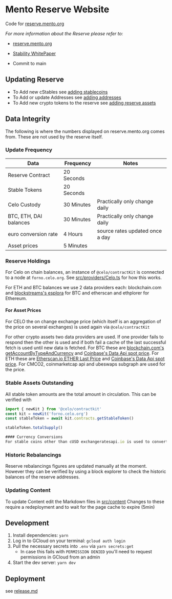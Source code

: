 # Mento Reserve Website

Code for [reserve.mento.org](https://reserve.mento.org)

_For more information about the Reserve please refer to:_

- [reserve.mento.org](https://reserve.mento.org)
- [Stability WhitePaper](https://celo.org/papers/stability)

- Commit to main

## Updating Reserve

- To Add new cStables see [adding stablecoins](/adding-stablecoins.md)
- To Add or update Addresses see [adding addresses](/adding-reserve-addresses.md)
- To Add new crypto tokens to the reserve see [adding reserve assets](adding-reserve-assets.md)

## Data Integrity

The following is where the numbers displayed on reserve.mento.org comes from. These are not used by the reserve itself.

### Update Frequency

| Data                   | Frequency  | Notes                           |
| ---------------------- | ---------- | ------------------------------- |
| Reserve Contract       | 20 Seconds |                                 |
| Stable Tokens          | 20 Seconds |                                 |
| Celo Custody           | 30 Minutes | Practically only change daily   |
| BTC, ETH, DAI balances | 30 Minutes | Practically only change daily   |
| euro conversion rate   | 4 Hours    | source rates updated once a day |
| Asset prices           | 5 Minutes  |                                 |

### Reserve Holdings

For Celo on chain balances, an instance of `@celo/contractKit` is connected to a node at `forno.celo.org`. See [src/providers/Celo.ts](src/providers/Celo.ts) for how this works.

For ETH and BTC balances we use 2 data providers each: blockchain.com and [blockstreams's esplora](https://github.com/Blockstream/esplora/blob/master/API.md) for BTC and etherscan and ethplorer for Ethereum.

#### For Asset Prices

For CELO the on change exchange price (which itself is an aggregation of the price on several exchanges) is used again via `@celo/contractKit`

For other crypto assets two data providers are used. If one provider fails to respond then the other is used and if both fail a cache of the last successful fetch is used until new data is fetched.
For BTC these are [blockchain.com's getAccountByTypeAndCurrency](https://api.blockchain.com/v3/#/payments/getAccountByTypeAndCurrency) and [Coinbase's Data Api spot price](https://developers.coinbase.com/api/v2#exchange-rates).
For ETH these are [Etherscan.io ETHER Last Price](https://etherscan.io/apis#stats) and [Coinbase's Data Api spot price](https://developers.coinbase.com/api/v2#exchange-rates). For CMCO2, coinmarketcap api and ubeswaps subgraph are used for the price.

### Stable Assets Outstanding

All stable token amounts are the total amount in circulation. This can be verified with

```typescript
import { newKit } from '@celo/contractkit'
const kit = newKit('forno.celo.org')
const stableToken = await kit.contracts.getStableToken()

stableToken.totalSupply()

#### Currency Conversions
For stable coins other than cUSD exchangeratesapi.io is used to convert value to USD to compare and sum values
```

### Historic Rebalancings

Reserve rebalancings figures are updated manually at the moment. However they can be verified by using a block explorer to check the historic balances of the reserve addresses.

### Updating Content

To update Content edit the Markdown files in [src/content](src/content)
Changes to these require a redeployment and to wait for the page cache to expire (5min)

## Development

1. Install dependencies: `yarn`
1. Log in to GCloud on your terminal: `gcloud auth login`
1. Pull the necessary secrets into `.env` via `yarn secrets:get`
   - In case this fails with `PERMISSION DENIED` you'll need to request permissions in GCloud from an admin
1. Start the dev server: `yarn dev`

## Deployment

see [release.md](/RELEASE.MD)
